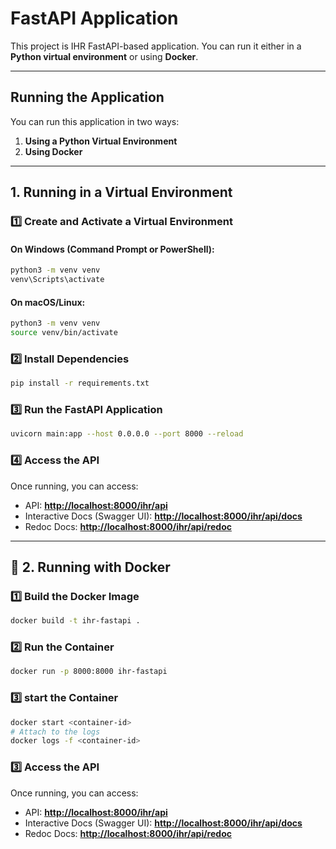 # FastAPI Application

This project is IHR FastAPI-based application. You can run it either in a **Python virtual environment** or using **Docker**.

---

## Running the Application

You can run this application in two ways:
1. **Using a Python Virtual Environment**
2. **Using Docker**

---

## 1. Running in a Virtual Environment

### **1️⃣ Create and Activate a Virtual Environment**
#### On Windows (Command Prompt or PowerShell):
```sh
python3 -m venv venv
venv\Scripts\activate
```
#### On macOS/Linux:
```sh
python3 -m venv venv
source venv/bin/activate
```

### **2️⃣ Install Dependencies**
```sh
pip install -r requirements.txt
```

### **3️⃣ Run the FastAPI Application**
```sh
uvicorn main:app --host 0.0.0.0 --port 8000 --reload
```

### **4️⃣ Access the API**
Once running, you can access:
- API: **[http://localhost:8000/ihr/api](http://localhost:8000/ihr/api)**
- Interactive Docs (Swagger UI): **[http://localhost:8000/ihr/api/docs](http://localhost:8000/docs)**
- Redoc Docs: **[http://localhost:8000/ihr/api/redoc](http://localhost:8000/redoc)**

---

## 🐳 2. Running with Docker

### **1️⃣ Build the Docker Image**
```sh
docker build -t ihr-fastapi .
```

### **2️⃣ Run the Container**
```sh
docker run -p 8000:8000 ihr-fastapi
```

### **3️⃣ start the Container**
```sh
docker start <container-id>
# Attach to the logs
docker logs -f <container-id>
```


### **3️⃣ Access the API**
Once running, you can access:
- API: **[http://localhost:8000/ihr/api](http://localhost:8000/ihr/api)**
- Interactive Docs (Swagger UI): **[http://localhost:8000/ihr/api/docs](http://localhost:8000/docs)**
- Redoc Docs: **[http://localhost:8000/ihr/api/redoc](http://localhost:8000/redoc)**


